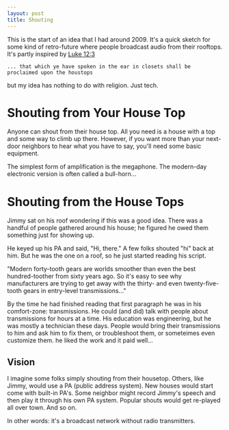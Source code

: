```yaml
---
layout: post
title: Shouting
---
```


This is the start of an idea that I had around 2009. It's a quick sketch for some kind of retro-future where people broadcast audio from their rooftops.
It's partly inspired by [Luke 12:3](https://www.biblegateway.com/passage/?search=Luke%2012%3A3&version=KJV)

    ... that which ye have spoken in the ear in closets shall be proclaimed upon the houstops
    
but my idea has nothing to do with religion. Just tech.

# Shouting from Your House Top
Anyone can shout from their house top. All you need is a house with a top and some way to climb up there. However, if you want more than your next-door neighbors to hear what you have to say, you'll need some basic equipment.

The simplest form of amplification is the megaphone. The modern-day electronic version is often called a bull-horn...

# Shouting from the House Tops
Jimmy sat on his roof wondering if this was a good idea. There was a handful of people gathered around his house; he figured he owed them something just for showing up.

He keyed up his PA and said, "Hi, there." A few folks shouted "hi" back at him. But he was the one on a roof, so he just started reading his script.

"Modern forty-tooth gears are worlds smoother than even the best hundred-toother from sixty years ago. So it's easy to see why manufacturers are trying to get away with the thirty- and even twenty-five-tooth gears in entry-level transmissions..."

By the time he had finished reading that first paragraph he was in his comfort-zone: transmissions. He could (and did) talk with people about transmissions for hours at a time. His education was engineering, but he was mostly a technician these days. People would bring their transmissions to him and ask him to fix them, or troubleshoot them, or someteimes even customize them. he liked the work and it paid well...

## Vision
I imagine some folks simply shouting from their housetop. Others, like Jimmy, would use a PA (public address system). New houses would start come with built-in PA's. Some neighbor might record Jimmy's speech and then play it through his own PA system. Popular shouts would get re-played all over town. And so on.

In other words: it's a broadcast network without radio transmitters.

